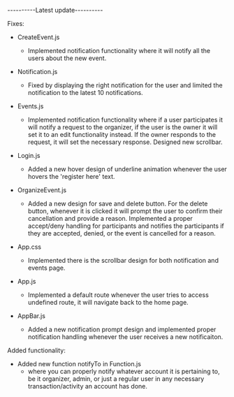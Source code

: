 ----------Latest update----------

Fixes:
* CreateEvent.js
	- Implemented notification functionality where it will notify all the users about the new event.

* Notification.js
	- Fixed by displaying the right notification for the user and limited the notification to the latest 10 notifications.

* Events.js
 	- Implemented notification functionality where if a user participates it will notify a request to the organizer, if the user is the owner it will set it to an edit functionality instead. If the owner responds to the request, it will set the necessary response. Designed new scrollbar.

* Login.js
	- Added a new hover design of underline animation whenever the user hovers the 'register here' text.

* OrganizeEvent.js
	- Added a new design for save and delete button. For the delete button, whenever it is clicked it will prompt the user to confirm their cancellation and provide a reason. Implemented a proper accept/deny handling for participants and notifies the participants if they are accepted, denied, or the event is cancelled for a reason.

* App.css
	- Implemented there is the scrollbar design for both notification and events page.

* App.js
	- Implemented a default route whenever the user tries to access undefined route, it will navigate back to the home page.

* AppBar.js
	- Added a new notification prompt design and implemented proper notification handling whenever the user receives a new notificaiton.

Added functionality:
* Added new function notifyTo in Function.js
	- where you can properly notify whatever account it is pertaining to, be it organizer, admin, or just a regular user in any necessary transaction/activity an account has done.
